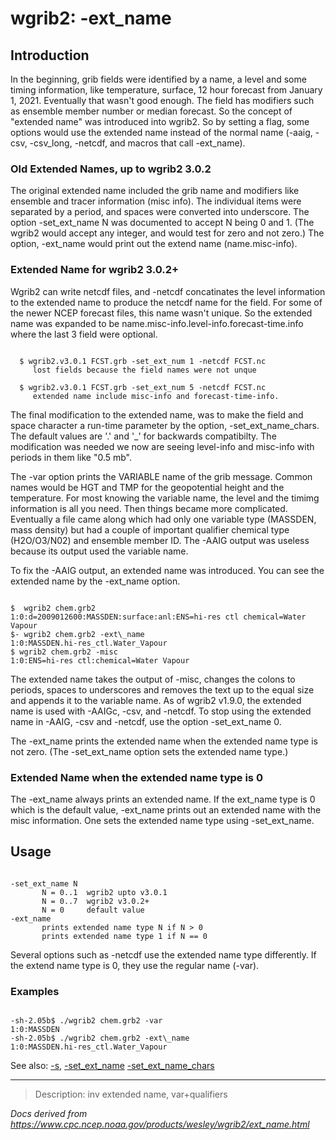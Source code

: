 # wgrib2: -ext_name

## Introduction

In the beginning, grib fields were identified by a name, a level
and some timing information, like temperature, surface, 12 hour forecast
from January 1, 2021. Eventually that wasn't good enough. The field
has modifiers such as ensemble member number or median forecast.
So the concept of "extended name" was introduced into wgrib2.
So by setting a flag, some options would use the extended name
instead of the normal name (-aaig, -csv, -csv_long, -netcdf,
and macros that call -ext_name).

### Old Extended Names, up to wgrib2 3.0.2

The original extended name included the grib name and modifiers like ensemble and
tracer information (misc info). The individual items were separated by
a period, and spaces were converted into underscore. The option -set_ext_name N
was documented to accept N being 0 and 1. (The wgrib2 would accept any integer,
and would test for zero and not zero.) The option, -ext_name would print
out the extend name (name.misc-info).

### Extended Name for wgrib2 3.0.2+

Wgrib2 can write netcdf files, and -netcdf concatinates the level information
to the extended name to produce the netcdf name for the field. For some
of the newer NCEP forecast files, this name wasn't unique. So the extended
name was expanded to be name.misc-info.level-info.forecast-time.info
where the last 3 field were optional.

```

  $ wgrib2.v3.0.1 FCST.grb -set_ext_num 1 -netcdf FCST.nc
     lost fields because the field names were not unque

  $ wgrib2.v3.0.1 FCST.grb -set_ext_num 5 -netcdf FCST.nc
     extended name include misc-info and forecast-time-info.

```

The final modification to the extended name, was to make the field and space
character a run-time parameter by the option, -set_ext_name_chars. The default
values are '.' and '\_' for backwards compatibilty. The modification was needed
we now are seeing level-info and misc-info with periods in them like "0.5 mb".

The -var option prints the VARIABLE name of
the grib message. Common names would be HGT and TMP for the geopotential
height and the temperature. For most knowing the variable name,
the level and the timimg information is all you need. Then things
became more complicated. Eventually a file came along which had only
one variable type (MASSDEN, mass density) but had a couple of
important qualifier chemical type (H2O/O3/N02) and ensemble member ID.
The -AAIG output was useless because its output
used the variable name.

To fix the -AAIG output, an extended name
was introduced. You can see the extended name by
the -ext_name option.

```

$  wgrib2 chem.grb2
1:0:d=2009012600:MASSDEN:surface:anl:ENS=hi-res ctl chemical=Water Vapour
$- wgrib2 chem.grb2 -ext\_name
1:0:MASSDEN.hi-res_ctl.Water_Vapour
$ wgrib2 chem.grb2 -misc
1:0:ENS=hi-res ctl:chemical=Water Vapour

```

The extended name takes the output of -misc,
changes the colons to periods, spaces to underscores and removes the
text up to the equal size and appends it to the variable name. As of
wgrib2 v1.9.0, the extended name is used with
-AAIGc, -csv, and -netcdf.
To stop using the extended name in -AAIG, -csv and -netcdf, use the option
-set_ext_name 0.

The -ext_name prints the extended name when the extended name type
is not zero. (The -set_ext_name option sets the extended name type.)

### Extended Name when the extended name type is 0

The -ext_name always prints an extended name.
If the ext_name type is 0 which is the default value, -ext_name prints
out an extended name with the misc information. One sets the extended
name type using -set_ext_name.

## Usage

```

-set_ext_name N
       N = 0..1  wgrib2 upto v3.0.1
       N = 0..7  wgrib2 v3.0.2+
       N = 0     default value
-ext_name
       prints extended name type N if N > 0
       prints extended name type 1 if N == 0

```

Several options such as -netcdf use the
extended name type differently. If the extend name type is 0, they
use the regular name (-var).

### Examples

```

-sh-2.05b$ ./wgrib2 chem.grb2 -var
1:0:MASSDEN
-sh-2.05b$ ./wgrib2 chem.grb2 -ext\_name
1:0:MASSDEN.hi-res_ctl.Water_Vapour

```

See also: [-s](./s.html),
[-set_ext_name](./set_ext_name.html)
[-set_ext_name_chars](./set_ext_name_chars.html)

---

> Description: inv extended name, var+qualifiers

_Docs derived from <https://www.cpc.ncep.noaa.gov/products/wesley/wgrib2/ext_name.html>_
